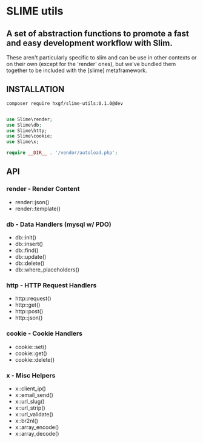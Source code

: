 # SLIME utils

## A set of abstraction functions to promote a fast and easy development workflow with Slim.


These aren't particularly specific to slim and can be use in other contexts or on their own (except for the 'render' ones), but we've bundled them together to be included with the [slime] metaframework.




## INSTALLATION
```
composer require hxgf/slime-utils:0.1.0@dev
```

```php

use Slime\render;
use Slime\db;
use Slime\http;
use Slime\cookie;
use Slime\x;

require __DIR__ . '/vendor/autoload.php';

```

## API

### render - Render Content
- render::json()
- render::template()

### db - Data Handlers (mysql w/ PDO)
- db::init()
- db::insert()
- db::find()
- db::update()
- db::delete()
- db::where_placeholders()

### http - HTTP Request Handlers
- http::request()
- http::get()
- http::post()
- http::json()

### cookie - Cookie Handlers
- cookie::set()
- cookie::get()
- cookie::delete()

### x - Misc Helpers
- x::client_ip()
- x::email_send()
- x::url_slug()
- x::url_strip()
- x::url_validate()
- x::br2nl()
- x::array_encode()
- x::array_decode()